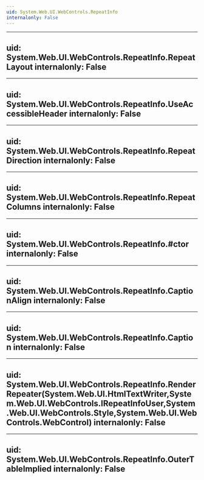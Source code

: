 ```yaml
---
uid: System.Web.UI.WebControls.RepeatInfo
internalonly: False
---
```


---
uid: System.Web.UI.WebControls.RepeatInfo.RepeatLayout
internalonly: False
---

---
uid: System.Web.UI.WebControls.RepeatInfo.UseAccessibleHeader
internalonly: False
---

---
uid: System.Web.UI.WebControls.RepeatInfo.RepeatDirection
internalonly: False
---

---
uid: System.Web.UI.WebControls.RepeatInfo.RepeatColumns
internalonly: False
---

---
uid: System.Web.UI.WebControls.RepeatInfo.#ctor
internalonly: False
---

---
uid: System.Web.UI.WebControls.RepeatInfo.CaptionAlign
internalonly: False
---

---
uid: System.Web.UI.WebControls.RepeatInfo.Caption
internalonly: False
---

---
uid: System.Web.UI.WebControls.RepeatInfo.RenderRepeater(System.Web.UI.HtmlTextWriter,System.Web.UI.WebControls.IRepeatInfoUser,System.Web.UI.WebControls.Style,System.Web.UI.WebControls.WebControl)
internalonly: False
---

---
uid: System.Web.UI.WebControls.RepeatInfo.OuterTableImplied
internalonly: False
---
